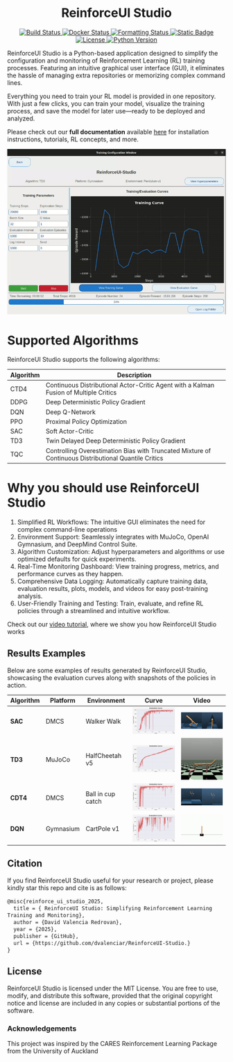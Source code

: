 
<h1 align="center">
  <br>
ReinforceUI Studio
  <br>
</h1>

<p align="center">
  <a href="https://github.com/dvalenciar/ReinforceUI-Studio/actions">
    <img src="https://img.shields.io/github/actions/workflow/status/dvalenciar/ReinforceUI-Studio/main.yml?label=CI&branch=main" alt="Build Status">
  </a>

  <a href="https://github.com/dvalenciar/ReinforceUI-Studio/actions">
    <img src="https://img.shields.io/github/actions/workflow/status/dvalenciar/ReinforceUI-Studio/docker-publish.yml?label=Docker&branch=main" alt="Docker Status">
  </a>

  <a href="https://github.com/dvalenciar/ReinforceUI-Studio/actions/workflows/formatting.yml">
    <img src="https://img.shields.io/github/actions/workflow/status/dvalenciar/ReinforceUI-Studio/formatting.yml?label=Formatting&branch=main" alt="Formatting Status">
  </a>
  
  <a href="https://docs.reinforceui-studio.com/">
    <img  src="https://img.shields.io/badge/Docs-Up-blue" alt="Static Badge">
  </a>
  
  <a href="https://opensource.org/licenses/MIT">
    <img src="https://img.shields.io/badge/license-MIT-blue.svg" alt="License">
  </a>
  <a href="https://www.python.org/downloads/release/python-310/">
    <img src="https://img.shields.io/badge/python-3.10-blue.svg" alt="Python Version">
  </a>

</p>

ReinforceUI Studio is a Python-based application designed to simplify the configuration and monitoring of Reinforcement Learning (RL) training processes. Featuring an intuitive graphical user interface (GUI), it eliminates the hassle of managing extra repositories or memorizing complex command lines.

Everything you need to train your RL model is provided in one repository. With just a few clicks, you can train your model, visualize the training process, and save the model for later use—ready to be deployed and analyzed.


Please check out our **full documentation** available [here](https://docs.reinforceui-studio.com) for installation instructions, tutorials, RL concepts, and more.


<p align="center">
  <img src="media_resources/new_main_window_example.gif">
</p>

# Supported Algorithms
ReinforceUI Studio supports the following algorithms:

| Algorithm | Description |
| --- | --- |
| CTD4 | Continuous Distributional Actor-Critic Agent with a Kalman Fusion of Multiple Critics |
| DDPG | Deep Deterministic Policy Gradient |
| DQN | Deep Q-Network |
| PPO | Proximal Policy Optimization |
| SAC | Soft Actor-Critic |
| TD3 | Twin Delayed Deep Deterministic Policy Gradient |
| TQC | Controlling Overestimation Bias with Truncated Mixture of Continuous Distributional Quantile Critics |


# Why you should use ReinforceUI Studio
1. Simplified RL Workflows: The intuitive GUI eliminates the need for complex command-line operations
2. Environment Support: Seamlessly integrates with MuJoCo, OpenAI Gymnasium, and DeepMind Control Suite.
3. Algorithm Customization: Adjust hyperparameters and algorithms or use optimized defaults for quick experiments.
4. Real-Time Monitoring Dashboard: View training progress, metrics, and performance curves as they happen.
5. Comprehensive Data Logging: Automatically capture training data, evaluation results, plots, models, and videos for easy post-training analysis.
6. User-Friendly Training and Testing: Train, evaluate, and refine RL policies through a streamlined and intuitive workflow.

Check out our [video tutorial](https://www.youtube.com/watch?v=olaspgr3vlM), where we show you how ReinforceUI Studio works


## Results Examples
Below are some examples of results generated by ReinforceUI Studio, showcasing the evaluation curves along with snapshots of the policies in action.

| **Algorithm** | **Platform** | **Environment**    | **Curve**                                                       | **Video**                                                                                        |
|---------------|--------------|--------------------|-----------------------------------------------------------------|--------------------------------------------------------------------------------------------------|
| **SAC**       | DMCS         | Walker Walk        | <img src="media_resources/result_examples/SAC_walker_walk.png" width="200">        | <img src="media_resources/result_examples/walker_walk.gif" width="200">       | 
| **TD3**       | MuJoCo       | HalfCheetah v5     | <img src="media_resources/result_examples/TD3_HalfCheetah-v5.png" width="200">     | <img src="media_resources/result_examples/HalfCheetah.gif" width="200">       |
| **CDT4**      | DMCS         | Ball in cup catch  | <img src="media_resources/result_examples/CTD4_ball_in_cup_catch.png" width="200"> | <img src="media_resources/result_examples/ball_in_cup_catch.gif" width="200"> | 
| **DQN**       | Gymnasium    | CartPole v1        | <img src="media_resources/result_examples/DQN_CartPole-v1.png" width="200">        | <img src="media_resources/result_examples/CartPole.gif" width="200">          | 


## Citation
If you find ReinforceUI Studio useful for your research or project, please kindly star this repo and cite is as follows:

```
@misc{reinforce_ui_studio_2025,
  title = { ReinforceUI Studio: Simplifying Reinforcement Learning Training and Monitoring},
  author = {David Valencia Redrovan},
  year = {2025},
  publisher = {GitHub},
  url = {https://github.com/dvalenciar/ReinforceUI-Studio.}
}
```

## License
ReinforceUI Studio is licensed under the MIT License. You are free to use, modify, and distribute this software, 
provided that the original copyright notice and license are included in any copies or substantial portions of the software.


### Acknowledgements
This project was inspired by the CARES Reinforcement Learning Package from the University of Auckland 
